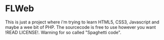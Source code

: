 FLWeb
=====
This is just a project where i'm trying to learn HTML5, CSS3, Javascript and maybe a wee bit of PHP. The sourcecode is free to use however you want !READ LICENSE!. Warning for so called "Spaghetti code".

